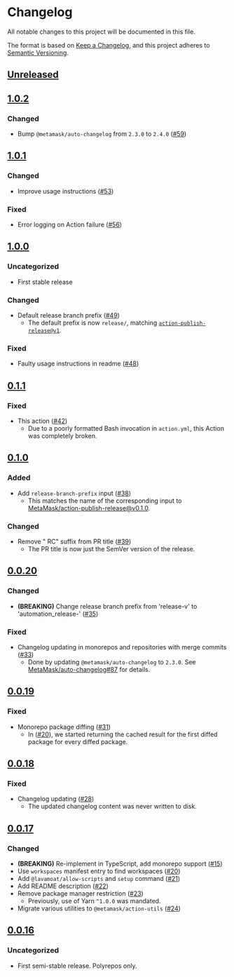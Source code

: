 # Changelog
All notable changes to this project will be documented in this file.

The format is based on [Keep a Changelog](https://keepachangelog.com/en/1.0.0/),
and this project adheres to [Semantic Versioning](https://semver.org/spec/v2.0.0.html).

## [Unreleased]

## [1.0.2]
### Changed
- Bump `@metamask/auto-changelog` from `2.3.0` to `2.4.0` ([#59](https://github.com/MetaMask/action-create-release-pr/pull/59))

## [1.0.1]
### Changed
- Improve usage instructions ([#53](https://github.com/MetaMask/action-create-release-pr/pull/53))

### Fixed
- Error logging on Action failure ([#56](https://github.com/MetaMask/action-create-release-pr/pull/56))

## [1.0.0]
### Uncategorized
- First stable release

### Changed
- Default release branch prefix ([#49](https://github.com/MetaMask/action-create-release-pr/pull/49))
  - The default prefix is now `release/`, matching [`action-publish-release@v1`](https://github.com/MetaMask/action-publish-release).

### Fixed
- Faulty usage instructions in readme ([#48](https://github.com/MetaMask/action-create-release-pr/pull/48))

## [0.1.1]
### Fixed
- This action ([#42](https://github.com/MetaMask/action-create-release-pr/pull/42))
  - Due to a poorly formatted Bash invocation in `action.yml`, this Action was completely broken.

## [0.1.0]
### Added
- Add `release-branch-prefix` input ([#38](https://github.com/MetaMask/action-create-release-pr/pull/38))
  - This matches the name of the corresponding input to [MetaMask/action-publish-release@v0.1.0](https://github.com/MetaMask/action-publish-release).

### Changed
- Remove " RC" suffix from PR title ([#39](https://github.com/MetaMask/action-create-release-pr/pull/39))
  - The PR title is now just the SemVer version of the release.

## [0.0.20]
### Changed
- **(BREAKING)** Change release branch prefix from 'release-v' to 'automation_release-' ([#35](https://github.com/MetaMask/action-create-release-pr/pull/35))

### Fixed
- Changelog updating in monorepos and repositories with merge commits ([#33](https://github.com/MetaMask/action-create-release-pr/pull/33))
  - Done by updating `@metamask/auto-changelog` to `2.3.0`. See [MetaMask/auto-changelog#87](https://github.com/MetaMask/auto-changelog/pull/87) for details.

## [0.0.19]
### Fixed
- Monorepo package diffing ([#31](https://github.com/MetaMask/action-create-release-pr/pull/31))
  - In ([#20](https://github.com/MetaMask/action-create-release-pr/pull/20)), we started returning the cached result for the first diffed package for every diffed package.

## [0.0.18]
### Fixed
- Changelog updating ([#28](https://github.com/MetaMask/action-create-release-pr/pull/28))
  - The updated changelog content was never written to disk.

## [0.0.17]
### Changed
- **(BREAKING)** Re-implement in TypeScript, add monorepo support ([#15](https://github.com/MetaMask/action-create-release-pr/pull/15))
- Use `workspaces` manifest entry to find workspaces ([#20](https://github.com/MetaMask/action-create-release-pr/pull/20))
- Add `@lavamoat/allow-scripts` and `setup` command ([#21](https://github.com/MetaMask/action-create-release-pr/pull/21))
- Add README description ([#22](https://github.com/MetaMask/action-create-release-pr/pull/22))
- Remove package manager restriction ([#23](https://github.com/MetaMask/action-create-release-pr/pull/23))
  - Previously, use of Yarn `^1.0.0` was mandated.
- Migrate various utilities to `@metamask/action-utils` ([#24](https://github.com/MetaMask/action-create-release-pr/pull/24))

## [0.0.16]
### Uncategorized
- First semi-stable release. Polyrepos only.

[Unreleased]: https://github.com/MetaMask/action-create-release-pr/compare/v1.0.2...HEAD
[1.0.2]: https://github.com/MetaMask/action-create-release-pr/compare/v1.0.1...v1.0.2
[1.0.1]: https://github.com/MetaMask/action-create-release-pr/compare/v1.0.0...v1.0.1
[1.0.0]: https://github.com/MetaMask/action-create-release-pr/compare/v0.1.1...v1.0.0
[0.1.1]: https://github.com/MetaMask/action-create-release-pr/compare/v0.1.0...v0.1.1
[0.1.0]: https://github.com/MetaMask/action-create-release-pr/compare/v0.0.20...v0.1.0
[0.0.20]: https://github.com/MetaMask/action-create-release-pr/compare/v0.0.19...v0.0.20
[0.0.19]: https://github.com/MetaMask/action-create-release-pr/compare/v0.0.18...v0.0.19
[0.0.18]: https://github.com/MetaMask/action-create-release-pr/compare/v0.0.17...v0.0.18
[0.0.17]: https://github.com/MetaMask/action-create-release-pr/compare/v0.0.16...v0.0.17
[0.0.16]: https://github.com/MetaMask/action-create-release-pr/releases/tag/v0.0.16
